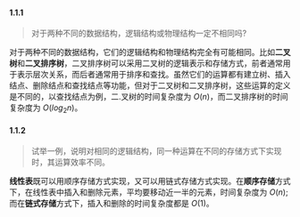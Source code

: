 
#### 1.1.1

> 对于两种不同的数据结构，逻辑结构或物理结构一定不相同吗?

对于两种不同的数据结构，它们的逻辑结构和物理结构完全有可能相同。比如**二叉树**和**二叉排序树**，二叉排序树可以采用二叉树的逻辑表示和存储方式，前者通常用于表示层次关系，而后者通常用于排序和查找。虽然它们的运算都有建立树、插入结点、删除结点和查找结点等功能，但对于二叉树和二叉排序树，这些运算的定义是不同的，以查找结点为例，二.叉树的时间复杂度为 $O(n)$，而二叉排序树的时间复杂度为 $O(log_2n)$。

#### 1.1.2

>  试举一例，说明对相同的逻辑结构，同一种运算在不同的存储方式下实现时，其运算效率不同。

**线性表**既可以用顺序存储方式实现，又可以用链式存储方式实现。在**顺序存储**方式下，在线性表中插入和删除元素，平均要移动近一半的元素，时间复杂度为 $O(n)$;而在**链式存储**方式下，插入和删除的时间复杂度都是 $O(1)$。

